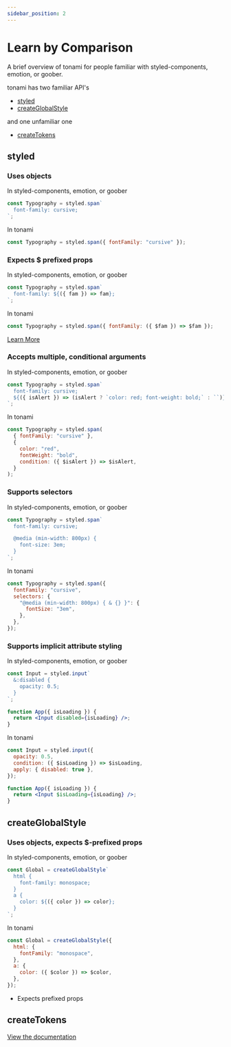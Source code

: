 ```yaml
---
sidebar_position: 2
---
```


# Learn by Comparison

A brief overview of tonami for people familiar with styled-components, emotion, or goober.

tonami has two familiar API's

- [styled](#styled)
- [createGlobalStyle](#createglobalstyle)

and one unfamiliar one

- [createTokens](#createtokens)

## styled

### Uses objects

In styled-components, emotion, or goober

```jsx
const Typography = styled.span`
  font-family: cursive;
`;
```

In tonami

```jsx
const Typography = styled.span({ fontFamily: "cursive" });
```

### Expects $ prefixed props

In styled-components, emotion, or goober

```jsx
const Typography = styled.span`
  font-family: ${({ fam }) => fam};
`;
```

In tonami

```jsx
const Typography = styled.span({ fontFamily: ({ $fam }) => $fam });
```

[Learn More](/api/options#transient-props)

### Accepts multiple, conditional arguments

In styled-components, emotion, or goober

```jsx
const Typography = styled.span`
  font-family: cursive;
  ${({ isAlert }) => (isAlert ? `color: red; font-weight: bold;` : ``)}
`;
```

In tonami

```jsx {6}
const Typography = styled.span(
  { fontFamily: "cursive" },
  {
    color: "red",
    fontWeight: "bold",
    condition: ({ $isAlert }) => $isAlert,
  }
);
```

### Supports selectors

In styled-components, emotion, or goober

```jsx
const Typography = styled.span`
  font-family: cursive;

  @media (min-width: 800px) {
    font-size: 3em;
  }
`;
```

In tonami

```jsx
const Typography = styled.span({
  fontFamily: "cursive",
  selectors: {
    "@media (min-width: 800px) { & {} }": {
      fontSize: "3em",
    },
  },
});
```

### Supports implicit attribute styling

In styled-components, emotion, or goober

```jsx
const Input = styled.input`
  &:disabled {
    opacity: 0.5;
  }
`;

function App({ isLoading }) {
  return <Input disabled={isLoading} />;
}
```

In tonami

```jsx {4}
const Input = styled.input({
  opacity: 0.5,
  condition: ({ $isLoading }) => $isLoading,
  apply: { disabled: true },
});

function App({ isLoading }) {
  return <Input $isLoading={isLoading} />;
}
```

## createGlobalStyle

### Uses objects, expects $-prefixed props

In styled-components, emotion, or goober

```jsx
const Global = createGlobalStyle`
  html {
    font-family: monospace;
  }
  a {
    color: ${({ color }) => color};
  }
`;
```

In tonami

```jsx
const Global = createGlobalStyle({
  html: {
    fontFamily: "monospace",
  },
  a: {
    color: ({ $color }) => $color,
  },
});
```

- Expects prefixed props

## createTokens

[View the documentation](/api/createTokens)
